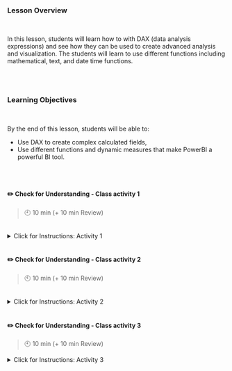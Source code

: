 <!-- # Lesson 8.1 - Introduction to DAX -->

### Lesson Overview

<br>

In this lesson, students will learn how to with DAX (data analysis expressions) and see how they can be used to create advanced analysis and visualization. The students will learn to use different functions including mathematical, text, and date time functions.

<br><br>

### Learning Objectives

<br>

By the end of this lesson, students will be able to:

- Use DAX to create complex calculated fields,
- Use different functions and dynamic measures that make PowerBI a powerful BI tool.

<br><br>

#### :pencil2: Check for Understanding - Class activity 1

> :clock10: 10 min (+ 10 min Review)

<br>

<details>
  <summary> Click for Instructions: Activity 1 </summary>

<br>

For this activity use the `financial_sample.xlsx` file. Load this file into Power BI. Table "Financials" has a few columns that have information as strings. Using the data in this table answer the following question:

- What is the number of Unique values in each of these columns and what are those values?

For example, column "Segment" has 5 distinct values. Those values are Government, MidMarket, Small Business, Enterprise, and Channel Parters.

</details>

<br>

#### :pencil2: Check for Understanding - Class activity 2

> :clock10: 10 min (+ 10 min Review)

<br>

<details>
  <summary> Click for Instructions: Activity 2 </summary>

<br>

In this activity, we will use simple functions to create calculated columns.

1. Create a column called Month that stores that Month Values from the column "Date" in the Financials table.
2. We spoke about IF condition earlier in the lesson.
   - What are nested IF Statements?
   - Can the nested IF else statements be used in Power BI?
   - Can you use a Switch statement to create another column with the name "Month_names" that will use information from the "Month" column to display the actual names of the months?

</details>

<br>

#### :pencil2: Check for Understanding - Class activity 3

> :clock10: 10 min (+ 10 min Review)

<details>
  <summary> Click for Instructions: Activity 3 </summary>

<br>

Demonstrate how you can use text functions in Power BI. What could be some possible use cases of using the text functions? For eg., if we have two separate columns, like First Name and Last Name, we can concatenate the two columns to get the complete name. Another sample use case would be to standardize data for analysis. For eg if there is a column called Gender, and there are typos in the column like M, male, Male, MALE, Mel, etc... This can of information can be standardized. Keep adding more.

</details>

<br><br>

<!-- <br><br>

## Additional Resources

<br>

TBD -->
